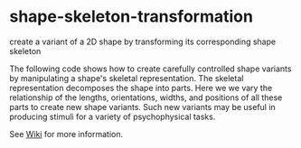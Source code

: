# shape-skeleton-transformation
create a variant of a 2D shape by transforming its corresponding shape skeleton

The following code shows how to create carefully controlled shape variants by manipulating a shape's skeletal representation.  The skeletal representation decomposes the shape into parts.  Here we we vary the relationship of the lengths, orientations, widths, and positions of all these parts to create new shape variants.  Such new variants may be useful in producing stimuli for a variety of psychophysical tasks.

See [Wiki](https://github.com/ymorgens/shape-skeleton-transformation/wiki) for more information.  
